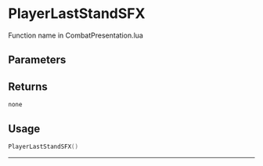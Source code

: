 # PlayerLastStandSFX

Function name in CombatPresentation.lua

## Parameters

## Returns

`none`

## Usage

```lua
PlayerLastStandSFX()
```

---
